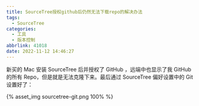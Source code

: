 ```yaml
---
title: SourceTree授权github后仍然无法下载repo的解决办法
tags:
  - SourceTree
categories:
  - 工具
  - 版本控制
abbrlink: 41018
date: 2022-11-12 14:46:27
---
```


新买的 Mac 安装 SourceTree 后并授权了 GitHub ，远端中也显示了我 GitHub 的所有 Repo，但是就是无法克隆下来。最后通过 SourceTree 偏好设置中的 Git 设置好了：

{% asset_img sourcetree-git.png 100% %}
